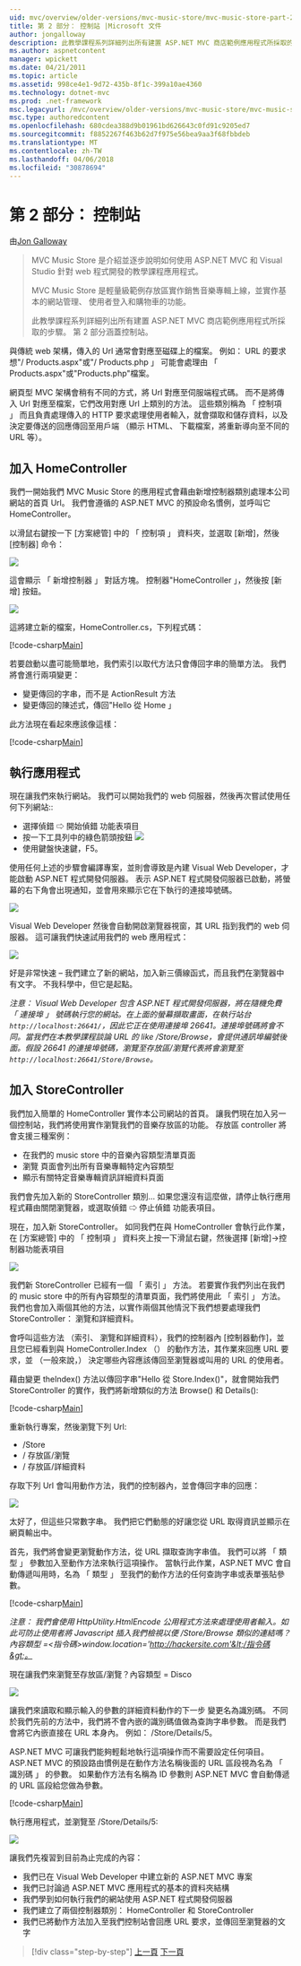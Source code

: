 ```yaml
---
uid: mvc/overview/older-versions/mvc-music-store/mvc-music-store-part-2
title: 第 2 部分： 控制站 |Microsoft 文件
author: jongalloway
description: 此教學課程系列詳細列出所有建置 ASP.NET MVC 商店範例應用程式所採取的步驟。 第 2 部分涵蓋控制站。
ms.author: aspnetcontent
manager: wpickett
ms.date: 04/21/2011
ms.topic: article
ms.assetid: 998ce4e1-9d72-435b-8f1c-399a10ae4360
ms.technology: dotnet-mvc
ms.prod: .net-framework
msc.legacyurl: /mvc/overview/older-versions/mvc-music-store/mvc-music-store-part-2
msc.type: authoredcontent
ms.openlocfilehash: 680cdea388d9b01961bd626643c0fd91c9205ed7
ms.sourcegitcommit: f8852267f463b62d7f975e56bea9aa3f68fbbdeb
ms.translationtype: MT
ms.contentlocale: zh-TW
ms.lasthandoff: 04/06/2018
ms.locfileid: "30878694"
---
```

<a name="part-2-controllers"></a>第 2 部分： 控制站
====================
由[Jon Galloway](https://github.com/jongalloway)

> MVC Music Store 是介紹並逐步說明如何使用 ASP.NET MVC 和 Visual Studio 針對 web 程式開發的教學課程應用程式。  
>   
> MVC Music Store 是輕量級範例存放區實作銷售音樂專輯上線，並實作基本的網站管理、 使用者登入和購物車的功能。  
>   
> 此教學課程系列詳細列出所有建置 ASP.NET MVC 商店範例應用程式所採取的步驟。 第 2 部分涵蓋控制站。


與傳統 web 架構，傳入的 Url 通常會對應至磁碟上的檔案。 例如： URL 的要求想"/ Products.aspx"或"/ Products.php 」 可能會處理由 「 Products.aspx"或"Products.php"檔案。

網頁型 MVC 架構會稍有不同的方式，將 Url 對應至伺服端程式碼。 而不是將傳入 Url 對應至檔案，它們改用對應 Url 上類別的方法。 這些類別稱為 「 控制項 」 而且負責處理傳入的 HTTP 要求處理使用者輸入，就會擷取和儲存資料，以及決定要傳送的回應傳回至用戶端 （顯示 HTML、 下載檔案，將重新導向至不同的URL 等）。

## <a name="adding-a-homecontroller"></a>加入 HomeController

我們一開始我們 MVC Music Store 的應用程式會藉由新增控制器類別處理本公司網站的首頁 Url。 我們會遵循的 ASP.NET MVC 的預設命名慣例，並呼叫它 HomeController。

以滑鼠右鍵按一下 [方案總管] 中的 「 控制項 」 資料夾，並選取 [新增]，然後 [控制器] 命令：

![](mvc-music-store-part-2/_static/image1.jpg)

這會顯示 「 新增控制器 」 對話方塊。 控制器"HomeController 」，然後按 [新增] 按鈕。

![](mvc-music-store-part-2/_static/image1.png)

這將建立新的檔案，HomeController.cs，下列程式碼：

[!code-csharp[Main](mvc-music-store-part-2/samples/sample1.cs)]

若要啟動以盡可能簡單地，我們索引以取代方法只會傳回字串的簡單方法。 我們將會進行兩項變更：

- 變更傳回的字串，而不是 ActionResult 方法
- 變更傳回的陳述式，傳回"Hello 從 Home 」

此方法現在看起來應該像這樣：

[!code-csharp[Main](mvc-music-store-part-2/samples/sample2.cs)]

## <a name="running-the-application"></a>執行應用程式

現在讓我們來執行網站。 我們可以開始我們的 web 伺服器，然後再次嘗試使用任何下列網站::

- 選擇偵錯 ⇨ 開始偵錯 功能表項目
- 按一下工具列中的綠色箭頭按鈕 ![](mvc-music-store-part-2/_static/image2.jpg)
- 使用鍵盤快速鍵，F5。

使用任何上述的步驟會編譯專案，並則會導致是內建 Visual Web Developer，才能啟動 ASP.NET 程式開發伺服器。 表示 ASP.NET 程式開發伺服器已啟動，將螢幕的右下角會出現通知，並會用來顯示它在下執行的連接埠號碼。

![](mvc-music-store-part-2/_static/image2.png)

Visual Web Developer 然後會自動開啟瀏覽器視窗，其 URL 指到我們的 web 伺服器。 這可讓我們快速試用我們的 web 應用程式：

![](mvc-music-store-part-2/_static/image3.png)

好是非常快速 – 我們建立了新的網站，加入新三價線函式，而且我們在瀏覽器中有文字。 不我科學中，但它是起點。

*注意： Visual Web Developer 包含 ASP.NET 程式開發伺服器，將在隨機免費 「 連接埠 」 號碼執行您的網站。在上面的螢幕擷取畫面，在執行站台`http://localhost:26641/`，因此它正在使用連接埠 26641。連接埠號碼將會不同。當我們在本教學課程談論 URL 的 like /Store/Browse，會提供通訊埠編號後面。假設 26641 的連接埠號碼，瀏覽至存放區/瀏覽代表將會瀏覽至`http://localhost:26641/Store/Browse`。*

## <a name="adding-a-storecontroller"></a>加入 StoreController

我們加入簡單的 HomeController 實作本公司網站的首頁。 讓我們現在加入另一個控制站，我們將使用實作瀏覽我們的音樂存放區的功能。 存放區 controller 將會支援三種案例：

- 在我們的 music store 中的音樂內容類型清單頁面
- 瀏覽 頁面會列出所有音樂專輯特定內容類型
- 顯示有關特定音樂專輯資訊詳細資料頁面

我們會先加入新的 StoreController 類別... 如果您還沒有這麼做，請停止執行應用程式藉由關閉瀏覽器，或選取偵錯 ⇨ 停止偵錯 功能表項目。

現在，加入新 StoreController。 如同我們在與 HomeController 會執行此作業，在 [方案總管] 中的 「 控制項 」 資料夾上按一下滑鼠右鍵，然後選擇 [新增]-&gt;控制器功能表項目

![](mvc-music-store-part-2/_static/image4.png)

我們新 StoreController 已經有一個 「 索引 」 方法。 若要實作我們列出在我們的 music store 中的所有內容類型的清單頁面，我們將使用此 「 索引 」 方法。 我們也會加入兩個其他的方法，以實作兩個其他情況下我們想要處理我們 StoreController： 瀏覽和詳細資料。

會呼叫這些方法 （索引、 瀏覽和詳細資料），我們的控制器內 [控制器動作]，並且您已經看到與 HomeController.Index （） 的動作方法，其作業來回應 URL 要求，並 （一般來說，） 決定哪些內容應該傳回至瀏覽器或叫用的 URL 的使用者。

藉由變更 theIndex() 方法以傳回字串"Hello 從 Store.Index()"，就會開始我們 StoreController 的實作，我們將新增類似的方法 Browse() 和 Details():

[!code-csharp[Main](mvc-music-store-part-2/samples/sample3.cs)]

重新執行專案，然後瀏覽下列 Url:

- /Store
- / 存放區/瀏覽
- / 存放區/詳細資料

存取下列 Url 會叫用動作方法，我們的控制器內，並會傳回字串的回應：

![](mvc-music-store-part-2/_static/image5.png)

太好了，但這些只常數字串。 我們把它們動態的好讓您從 URL 取得資訊並顯示在網頁輸出中。

首先，我們將會變更瀏覽動作方法，從 URL 擷取查詢字串值。 我們可以將 「 類型 」 參數加入至動作方法來執行這項操作。 當執行此作業，ASP.NET MVC 會自動傳遞叫用時，名為 「 類型 」 至我們的動作方法的任何查詢字串或表單張貼參數。

[!code-csharp[Main](mvc-music-store-part-2/samples/sample4.cs)]

*注意： 我們會使用 HttpUtility.HtmlEncode 公用程式方法來處理使用者輸入。如此可防止使用者將 Javascript 插入我們檢視以便 /Store/Browse 類似的連結嗎？內容類型 =&lt;指令碼&gt;window.location='http://hackersite.com'&lt;/指令碼&gt;。*

現在讓我們來瀏覽至存放區/瀏覽？內容類型 = Disco

![](mvc-music-store-part-2/_static/image6.png)

讓我們來讀取和顯示輸入的參數的詳細資料動作的下一步 變更名為識別碼。 不同於我們先前的方法中，我們將不會內嵌的識別碼值做為查詢字串參數。 而是我們會將它內嵌直接在 URL 本身內。 例如： /Store/Details/5。

ASP.NET MVC 可讓我們能夠輕鬆地執行這項操作而不需要設定任何項目。 ASP.NET MVC 的預設路由慣例是在動作方法名稱後面的 URL 區段視為名為 「 識別碼 」 的參數。 如果動作方法有名稱為 ID 參數則 ASP.NET MVC 會自動傳遞的 URL 區段給您做為參數。

[!code-csharp[Main](mvc-music-store-part-2/samples/sample5.cs)]

執行應用程式，並瀏覽至 /Store/Details/5:

![](mvc-music-store-part-2/_static/image7.png)

讓我們先複習到目前為止完成的內容：

- 我們已在 Visual Web Developer 中建立新的 ASP.NET MVC 專案
- 我們已討論過 ASP.NET MVC 應用程式的基本的資料夾結構
- 我們學到如何執行我們的網站使用 ASP.NET 程式開發伺服器
- 我們建立了兩個控制器類別： HomeController 和 StoreController
- 我們已將動作方法加入至我們控制站會回應 URL 要求，並傳回至瀏覽器的文字


> [!div class="step-by-step"]
> [上一頁](mvc-music-store-part-1.md)
> [下一頁](mvc-music-store-part-3.md)
